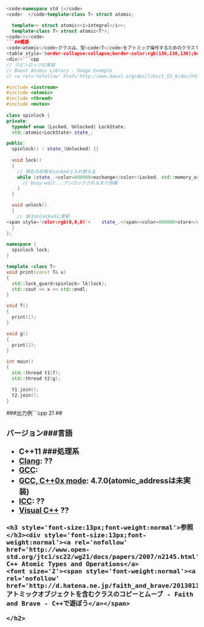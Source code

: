 ```cpp
<code>namespace std {</code>
<code>  </code>template<class T> struct atomic;

  template<> struct atomic<<i>integral</i>>;
  template<class T> struct atomic<T*>;
<code>}</code>
```##概要
<code>atomic</code>クラスは、型<code>T</code>をアトミック操作するためのクラスである。整数型およびポインタに対する特殊化が提供されており、それぞれに特化した演算が用意されている。その他の型に<code>atomic</code>クラスを使用する場合、型<code>T</code>はtrivially copyable (TODO)である必要がある。特殊化された整数型および<code>bool</code>型にはそれぞれ<code>atomic_T</code>という名前の<code>typedef</code>が提供される。
<table style='border-collapse:collapse;border-color:rgb(136,136,136);border-width:1px' cellspacing='0' bordercolor='#888' border='1'><tbody><tr><td style='width:142px;height:15px'> 名前付きアトミック型</td><td style='width:195px;height:15px'> テンプレート引数となる整数型</td></tr><tr><td style='width:142px;height:15px'><code> atomic_char</code></td><td style='width:195px;height:15px'><code> char</code></td></tr><tr><td style='width:142px;height:15px'><code> atomic_schar</code></td><td style='width:195px;height:15px'><code> signed char</code></td></tr><tr><td style='width:142px;height:15px'><code> atomic_uchar</code></td><td style='width:195px;height:15px'><code> unsigned char</code></td></tr><tr><td style='width:142px;height:15px'><code> atomic_short</code></td><td style='width:195px;height:15px'><code> short</code></td></tr><tr><td style='width:142px;height:15px'><code> atomic_ushort</code></td><td style='width:195px;height:15px'><code> unsigned short</code></td></tr><tr><td style='width:142px;height:15px'><code> atomic_int</code></td><td style='width:195px;height:15px'><code> int</code></td></tr><tr><td style='width:142px;height:15px'><code> atomic_long</code></td><td style='width:195px;height:15px'><code> long</code></td></tr><tr><td style='width:142px;height:15px'><code> atomic_ulong</code></td><td style='width:195px;height:15px'><code> unsigned long</code></td></tr><tr><td style='width:142px;height:15px'><code> atomic_llong</code></td><td style='width:195px;height:15px'><code> long long</code></td></tr><tr><td><code> atomic_ullong</code></td><td><code> unsigned long long</code></td></tr><tr><td><code> atomic_char16_t</code></td><td><code> char16_t</code></td></tr><tr><td><code> atomic_char32_t</code></td><td><code> char32_t</code></td></tr><tr><td><code> atomic_wchar_t</code></td><td><code> wchar_t</code></td></tr><tr><td><code> atomic_bool</code></td><td><code> bool</code></td></tr></tbody></table>また、<inttypes.h>で定義される整数型に対する以下の<code>typedef</code>も提供される。<table style='border-collapse:collapse;border-color:rgb(136,136,136);border-width:1px' cellspacing='0' bordercolor='#888' border='1'><tbody><tr><td style='width:162px;height:15px'> 名前付きアトミック型</td><td style='width:188px;height:15px'> テンプレート引数となる整数型</td></tr><tr><td style='width:162px;height:12px'><code> atomic_int_least8_t</code></td><td style='width:188px;height:12px'><code> int_least8_t</code></td></tr><tr><td style='width:162px;height:12px'><code> atomic_uint_least8_t</code></td><td style='width:188px;height:12px'><code> uint_least8_t</code></td></tr><tr><td style='width:162px;height:12px'><code> atomic_int_least16_t</code></td><td style='width:188px;height:12px'><code> int_least16_t</code></td></tr><tr><td style='width:162px;height:12px'><code> atomic_uint_least16_t</code></td><td style='width:188px;height:12px'><code> uint_least16_t</code></td></tr><tr><td style='width:162px;height:12px'><code> atomic_int_least32_t</code></td><td style='width:188px;height:12px'><code> int_least32_t</code></td></tr><tr><td style='width:162px;height:12px'><code> atomic_uint_least32_t</code></td><td style='width:188px;height:12px'><code> uint_least32_t</code></td></tr><tr><td style='width:162px;height:12px'><code> atomic_int_least64_t</code></td><td style='width:188px;height:12px'><code> int_least64_t</code></td></tr><tr><td style='width:162px;height:12px'><code> atomic_uint_least64_t</code></td><td style='width:188px;height:12px'><code> uint_least64_t</code></td></tr><tr><td style='width:162px;height:12px'><code> atomic_int_fast8_t</code></td><td style='width:188px;height:12px'><code> int_fast8_t</code></td></tr><tr><td style='width:162px;height:12px'><code> atomic_uint_fast8_t</code></td><td style='width:188px;height:12px'><code> uint_fast8_t</code></td></tr><tr><td style='width:162px;height:12px'><code> atomic_int_fast16_t</code></td><td style='width:188px;height:12px'><code> int_fast16_t</code></td></tr><tr><td style='width:162px;height:12px'><code> atomic_uint_fast16_t</code></td><td style='width:188px;height:12px'><code> uint_fast16_t</code></td></tr><tr><td style='width:162px;height:12px'><code> atomic_int_fast32_t</code></td><td style='width:188px;height:12px'><code> int_fast32_t</code></td></tr><tr><td style='width:162px;height:12px'><code> atomic_uint_fast32_t</code></td><td style='width:188px;height:12px'><code> uint_fast32_t</code></td></tr><tr><td style='width:162px;height:12px'><code> atomic_int_fast64_t</code></td><td style='width:188px;height:12px'><code> int_fast64_t</code></td></tr><tr><td style='width:162px;height:12px'><code> atomic_uint_fast64_t</code></td><td style='width:188px;height:12px'><code> uint_fast64_t</code></td></tr><tr><td style='width:162px;height:12px'><code> atomic_intptr_t</code></td><td style='width:188px;height:12px'><code> intptr_t</code></td></tr><tr><td style='width:162px;height:12px'><code> atomic_uintptr_t</code></td><td style='width:188px;height:12px'><code> uintptr_t</code></td></tr><tr><td style='width:162px;height:12px'><code> atomic_size_t</code></td><td style='width:188px;height:12px'><code> size_t</code></td></tr><tr><td style='width:162px;height:12px'><code> atomic_ptrdiff_t</code></td><td style='width:188px;height:12px'><code> ptrdiff_t</code></td></tr><tr><td style='width:162px;height:12px'><code> atomic_intmax_t</code></td><td style='width:188px;height:12px'><code> intmax_t</code></td></tr><tr><td style='width:162px;height:12px'><code> atomic_uintmax_t</code></td><td style='width:188px;height:12px'><code> uintmax_t</code></td></tr></tbody></table><code>void*</code>に対する特殊化の<code>typedef</code>として、<code>atomic_address</code>型が提供される。######共通メンバ関数<table style='border-collapse:collapse;border-color:rgb(136,136,136);border-width:1px' cellspacing='0' bordercolor='#888' border='1'><tbody><tr><td style='width:184px;height:15px'> <code>[(constructor)](https://sites.google.com/site/cpprefjp/reference/atomic/atomic/atomic)</code></td><td style='width:296px;height:15px'> コンストラクタ</td></tr><tr><td style='width:184px;height:15px'> <code>~atomic() = default</code></td><td style='width:296px;height:15px'> デストラクタ</td></tr><tr><td style='width:184px;height:15px'> <code>[operator=](https://sites.google.com/site/cpprefjp/reference/atomic/atomic/op_assign)</code></td><td style='width:296px;height:15px'> 代入演算子</td></tr><tr><td style='width:184px;height:15px'> <code>[is_lock_free](https://sites.google.com/site/cpprefjp/reference/atomic/atomic/is_lock_free)</code></td><td style='width:296px;height:15px'> オブジェクトがロックフリーに振る舞えるかを判定する</td></tr><tr><td style='width:184px;height:15px'> <code>[store](https://sites.google.com/site/cpprefjp/reference/atomic/atomic/store)</code></td><td style='width:296px;height:15px'> 値を書き込む</td></tr><tr><td style='width:184px;height:15px'> <code>[load](https://sites.google.com/site/cpprefjp/reference/atomic/atomic/load)</code></td><td style='width:296px;height:15px'> 値を読み込む</td></tr><tr><td style='width:184px;height:15px'> <code>[operator T](https://sites.google.com/site/cpprefjp/reference/atomic/atomic/op_t)</code></td><td style='width:296px;height:15px'> 型Tへの変換演算子</td></tr><tr><td style='width:184px;height:15px'> <code>[exchange](https://sites.google.com/site/cpprefjp/reference/atomic/atomic/exchange)</code></td><td style='width:296px;height:15px'> 値を入れ替える</td></tr><tr><td style='width:184px;height:15px'> <code>[compare_exchange_weak](https://sites.google.com/site/cpprefjp/reference/atomic/atomic/compare_exchange_weak)</code></td><td style='width:296px;height:15px'> 弱い比較で値を入れ替える</td></tr><tr><td style='width:184px;height:15px'> <code>[compare_exchange_strong](https://sites.google.com/site/cpprefjp/reference/atomic/atomic/compare_exchange_strong)</code></td><td style='width:296px;height:15px'> 強い比較で値を入れ替える</td></tr></tbody></table>###atomic<integral>専用メンバ関数<table style='border-collapse:collapse;border-top-color:rgb(136,136,136);border-right-color:rgb(136,136,136);border-bottom-color:rgb(136,136,136);border-left-color:rgb(136,136,136);border-top-width:1px;border-right-width:1px;border-bottom-width:1px;border-left-width:1px' cellspacing='0' bordercolor='#888' border='1'><tbody><tr><td style='width:112px;height:15px'> <code>[fetch_add](https://sites.google.com/site/cpprefjp/reference/atomic/atomic/fetch_add)</code></td><td style='width:286px;height:15px'> 加算</td></tr><tr><td style='width:112px;height:15px'> <code>[fetch_sub](https://sites.google.com/site/cpprefjp/reference/atomic/atomic/fetch_sub)</code></td><td style='width:286px;height:15px'> 減算</td></tr><tr><td style='width:112px;height:15px'> <code>[fetch_and](https://sites.google.com/site/cpprefjp/reference/atomic/atomic/fetch_and)</code></td><td style='width:286px;height:15px'> AND演算</td></tr><tr><td style='width:112px;height:15px'> <code>[fetch_or](https://sites.google.com/site/cpprefjp/reference/atomic/atomic/fetch_or)</code></td><td style='width:286px;height:15px'> OR演算</td></tr><tr><td style='width:112px;height:15px'> <code>[fetch_xor](https://sites.google.com/site/cpprefjp/reference/atomic/atomic/fetch_xor)</code></td><td style='width:286px;height:15px'> XOR演算</td></tr><tr><td> <code>[operator++](https://sites.google.com/site/cpprefjp/reference/atomic/atomic/op_increment)</code></td><td> インクリメント</td></tr><tr><td> <code>[operator--](https://sites.google.com/site/cpprefjp/reference/atomic/atomic/op_decrement)</code></td><td> デクリメント</td></tr><tr><td> <code>[operator+=](https://sites.google.com/site/cpprefjp/reference/atomic/atomic/op_plus_assign)</code></td><td> 加算</td></tr><tr><td> <code>[operator-=](https://sites.google.com/site/cpprefjp/reference/atomic/atomic/op_minus_assign)</code></td><td> 減算</td></tr><tr><td> <code>[operator&=](https://sites.google.com/site/cpprefjp/reference/atomic/atomic/op_and_assign)</code></td><td> AND演算</td></tr><tr><td> <code>[operator|=](https://sites.google.com/site/cpprefjp/reference/atomic/atomic/op_or_assign)</code></td><td> OR演算</td></tr><tr><td> <code>[operator^=](https://sites.google.com/site/cpprefjp/reference/atomic/atomic/op_xor_assign)</code></td><td> XOR演算</td></tr></tbody></table>###atomic<T*>専用メンバ関数<table style='border-collapse:collapse;border-top-color:rgb(136,136,136);border-right-color:rgb(136,136,136);border-bottom-color:rgb(136,136,136);border-left-color:rgb(136,136,136);border-top-width:1px;border-right-width:1px;border-bottom-width:1px;border-left-width:1px' cellspacing='0' bordercolor='#888' border='1'><tbody><tr><td style='width:113px;height:15px'> <code>[fetch_add](https://sites.google.com/site/cpprefjp/reference/atomic/atomic/fetch_add)</code></td><td style='width:283px;height:15px'> 加算</td></tr><tr><td style='width:113px;height:15px'> <code>[fetch_sub](https://sites.google.com/site/cpprefjp/reference/atomic/atomic/fetch_sub)</code></td><td style='width:283px;height:15px'> 減算</td></tr><tr><td style='width:113px;height:15px'> <code>[operator++](https://sites.google.com/site/cpprefjp/reference/atomic/atomic/op_increment)</code></td><td style='width:283px;height:15px'> インクリメント</td></tr><tr><td style='width:113px;height:15px'> <code>[operator--](https://sites.google.com/site/cpprefjp/reference/atomic/atomic/op_decrement)</code></td><td style='width:283px;height:15px'> デクリメント</td></tr><tr><td> <code>[operator+=](https://sites.google.com/site/cpprefjp/reference/atomic/atomic/op_plus_assign)</code></td><td> 加算</td></tr><tr><td> <code>[operator-=](https://sites.google.com/site/cpprefjp/reference/atomic/atomic/op_minus_assign)</code></td><td> 減算</td></tr></tbody></table>###例
<div/>```cpp
// スピンロックの実装
// Boost Atomic Library - Usage Example
// <a rel='nofollow' href='http://www.boost.org/doc/libs/1_53_0/doc/html/atomic/usage_examples.html#boost_atomic.usage_examples.example_spinlock'>http://www.boost.org/doc/libs/1_53_0/doc/html/atomic/usage_examples.html#boost_atomic.usage_examples.example_spinlock</a>

#include <iostream>
#include <atomic>
#include <thread>
#include <mutex>
 
class spinlock {
private:
  typedef enum {Locked, Unlocked} LockState;
  std::atomic<LockState> state_;

public:
  spinlock() : state_(Unlocked) {}
  
  void lock()
  {
    // 現在の状態をLockedと入れ替える
    while (state_.<color=000000>exchange</color>(Locked, std::memory_order_acquire) == Locked) {
      // busy-wait...アンロックされるまで待機
    }
  }

  void unlock()
  {
    // 値をUnlockedに更新
<span style='color:rgb(0,0,0)'>    state_.</span><color=000000>store</color>(Unlocked, std::memory_order_release);
  }
};

namespace {
  spinlock lock;
}

template <class T>
void print(const T& x)
{
  std::lock_guard<spinlock> lk(lock);
  std::cout << x << std::endl;
}

void f()
{
  print(1);
}

void g()
{
  print(2);
}

int main()
{
  std::thread t1(f);
  std::thread t2(g);

  t1.join();
  t2.join();
}
```
###出力例```cpp
21
##<div style='font-size:13px;font-weight:normal'><h2>バージョン###言語
- C++11
###処理系
- [Clang](https://sites.google.com/site/cpprefjp/implementation#clang): ??
- [GCC](https://sites.google.com/site/cpprefjp/implementation#gcc): 
- [GCC, C++0x mode](https://sites.google.com/site/cpprefjp/implementation#gcc): 4.7.0(atomic_addressは未実装)
- [ICC](https://sites.google.com/site/cpprefjp/implementation#icc): ??
- [Visual C++](https://sites.google.com/site/cpprefjp/implementation#visual_cpp) ??
```
<h3 style='font-size:13px;font-weight:normal'>参照</h3><div style='font-size:13px;font-weight:normal'><a rel='nofollow' href='http://www.open-std.org/jtc1/sc22/wg21/docs/papers/2007/n2145.html'>N2145 C++ Atomic Types and Operations</a>
<font size='2'><span style='font-weight:normal'><a rel='nofollow' href='http://d.hatena.ne.jp/faith_and_brave/20130110/1357808183'>アトミックオブジェクトを含むクラスのコピーとムーブ - Faith and Brave - C++で遊ぼう</a></span>

</h2>